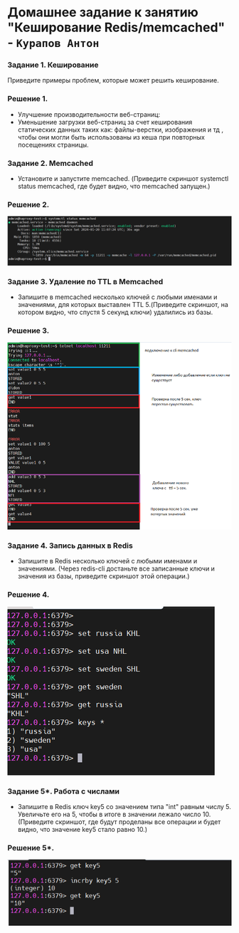 # Домашнее задание к занятию "Кеширование Redis/memcached" - `Курапов Антон`

### Задание 1. Кеширование
Приведите примеры проблем, которые может решить кеширование.
### Решение 1.
* Улучшение производительности веб-страниц:
 * Уменьшение загрузки веб-страниц за счет кеширования статических данных таких как: файлы-верстки, изображения и тд , чтобы они могли быть использованы из кеша при повторных посещениях страницы.


### Задание 2. Memcached
* Установите и запустите memcached. (Приведите скриншот systemctl status memcached, где будет видно, что memcached запущен.)
### Решение 2.
![alt text](https://github.com/AntonKurapov66/redis-hw/blob/main/img/1.PNG)

### Задание 3. Удаление по TTL в Memcached
* Запишите в memcached несколько ключей с любыми именами и значениями, для которых выставлен TTL 5.(Приведите скриншот, на котором видно, что спустя 5 секунд ключи) удалились из базы.
### Решение 3.
![alt text](https://github.com/AntonKurapov66/redis-hw/blob/main/img/2.PNG)

### Задание 4. Запись данных в Redis
* Запишите в Redis несколько ключей с любыми именами и значениями. (Через redis-cli достаньте все записанные ключи и значения из базы, приведите скриншот этой операции.)
### Решение 4.
![alt text](https://github.com/AntonKurapov66/redis-hw/blob/main/img/3.PNG)

### Задание 5*. Работа с числами
* Запишите в Redis ключ key5 со значением типа "int" равным числу 5. Увеличьте его на 5, чтобы в итоге в значении лежало число 10.(Приведите скриншот, где будут проделаны все операции и будет видно, что значение key5 стало равно 10.)
### Решение 5*.
![alt text](https://github.com/AntonKurapov66/redis-hw/blob/main/img/4.PNG)





